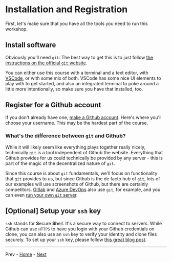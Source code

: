 # Installation and Registration
First, let's make sure that you have all the tools you need to run this workshop.

## Install software
Obviously you'll need `git`:
The best way to get this is to just follow [the instructions on the official `git` website](https://git-scm.com/book/en/v2/Getting-Started-Installing-Git).

You can either use this course with a terminal and a text editor, with [VSCode](https://code.visualstudio.com/Download), or with some mix of both.
VSCode has some nice UI elements to play with to get started, and also an integrated terminal to poke around a little more intentionally, so make sure you have that installed, too.

## Register for a Github account
If you don't already have one, [make a Github account](https://github.com/join).
Here's where you'll choose your username.
This may be the hardest part of the course.

### What's the difference between `git` and Github?
While it will likely seem like everything plays together really nicely, technically `git` is a tool independent of Github the website.
Everything that Github provides for us could technically be provided by any server - this is part of the magic of the decentralized nature of `git`.

Since this course is about `git` fundamentals, we'll focus on functionality that `git` provides to us, but since Github is the de facto hub of `git`, lots of our examples will use screenshots of Github, but there are certainly competitors.
[Gitlab](https://about.gitlab.com/) and [Azure DevOps](https://dev.azure.com) also use `git`, for example, and you can even [run your own `git` server](https://www.linux.com/training-tutorials/how-run-your-own-git-server/).

## [Optional] Setup your `ssh` key
`ssh` stands for **S**ecure **Sh**ell.
It's a secure way to connect to servers.
While Github can use `HTTPS` to have you login with your Github credentials on clone, you can also use an `ssh` key to verify your identity and clone files securely.
To set up your `ssh` key, please follow [this great blog post](https://devconnected.com/how-to-setup-ssh-keys-on-github/).

---
Prev - [Home](../README.md) - [Next](01-fork-and-clone.md)
